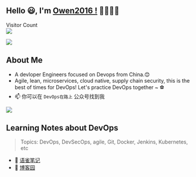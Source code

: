 ## Hello 😃, I'm [Owen2016 !](https://www.cnblogs.com/FLY_DREAM/) 👋👋👋👋

<p align="left"> 
  Visitor Count<br>
  <img src="https://profile-counter.glitch.me/owen2016/count.svg" />
</p>

<p align="left">
  <img src="https://github-readme-stats.vercel.app/api?username=owen2016&show_icons=true&theme=radical"/>
</p>


## About Me
- A devloper Engineers focused on Devops from China.:blush:
- Agile, lean, microservices, cloud native, supply chain security, this is the best of times for DevOps! Let's practice DevOps together ~ :soccer:
- 📫 你可以在 `DevOps在路上` 公众号找到我 

![](https://images.cnblogs.com/cnblogs_com/FLY_DREAM/1840268/o_210415150611%E5%85%AC%E4%BC%97%E5%8F%B7.jpeg)

## Learning Notes about DevOps 

> Topics: DevOps, DevSecOps, agile, Git, Docker, Jenkins, Kubernetes, etc

- :blue_book: [语雀笔记](https://www.yuque.com/binowen) 
- :orange_book: [博客园](https://www.cnblogs.com/FLY_DREAM/)

<!--
**owen2016/owen2016** is a ✨ _special_ ✨ repository because its `README.md` (this file) appears on your GitHub profile.

Here are some ideas to get you started:

- 🔭 I’m currently working on ...
- 🌱 I’m currently learning ...
- 👯 I’m looking to collaborate on ...
- 🤔 I’m looking for help with ...
- 💬 Ask me about ...
- 📫 How to reach me: ...
- 😄 Pronouns: ...
- ⚡ Fun fact: ...

<a href="https://github.com/owen2016">
  <img align="center" src="https://github-readme-stats.anuraghazra1.vercel.app/api?username=owen2016&show_icons=true&include_all_commits=true&theme=radical&hide=contribs" alt="Anurag's github stats" />
</a>
<a href="https://github.com/owen2016">
  <img align="center" src="https://github-readme-stats.anuraghazra1.vercel.app/api/top-langs/?username=owen2016&layout=compact&theme=radical" />
</a>

[![Anurag's github stats](https://github-readme-stats.vercel.app/api?username=owen2016)](https://github.com/anuraghazra/github-readme-stats)
-->

